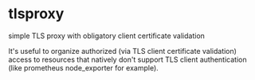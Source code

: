 # tlsproxy
simple TLS proxy with obligatory client certificate validation

It's useful to organize authorized (via TLS client certificate validation) access to resources that natively don't support TLS client authentication (like prometheus node_exporter for example).
